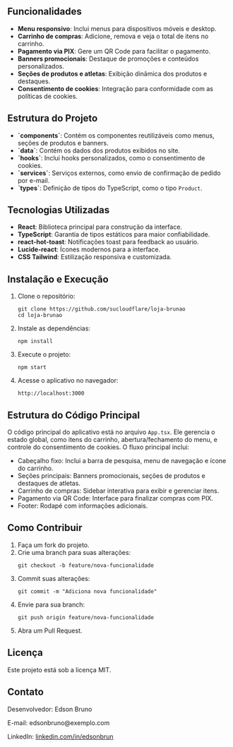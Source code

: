 <h2>Funcionalidades</h2>
<ul>
<li><strong>Menu responsivo</strong>: Inclui menus para dispositivos móveis e desktop.</li>
<li><strong>Carrinho de compras</strong>: Adicione, remova e veja o total de itens no carrinho.</li>
<li><strong>Pagamento via PIX</strong>: Gere um QR Code para facilitar o pagamento.</li>
<li><strong>Banners promocionais</strong>: Destaque de promoções e conteúdos personalizados.</li>
<li><strong>Seções de produtos e atletas</strong>: Exibição dinâmica dos produtos e destaques.</li>
<li><strong>Consentimento de cookies</strong>: Integração para conformidade com as políticas de cookies.</li>
</ul>
</section>

<section>
<h2>Estrutura do Projeto</h2>
<ul>
<li><strong>`components`</strong>: Contém os componentes reutilizáveis como menus, seções de produtos e banners.</li>
<li><strong>`data`</strong>: Contém os dados dos produtos exibidos no site.</li>
<li><strong>`hooks`</strong>: Inclui hooks personalizados, como o consentimento de cookies.</li>
<li><strong>`services`</strong>: Serviços externos, como envio de confirmação de pedido por e-mail.</li>
<li><strong>`types`</strong>: Definição de tipos do TypeScript, como o tipo <code>Product</code>.</li>
</ul>
</section>

<section>
<h2>Tecnologias Utilizadas</h2>
<ul>
<li><strong>React</strong>: Biblioteca principal para construção da interface.</li>
<li><strong>TypeScript</strong>: Garantia de tipos estáticos para maior confiabilidade.</li>
<li><strong>react-hot-toast</strong>: Notificações toast para feedback ao usuário.</li>
<li><strong>Lucide-react</strong>: Ícones modernos para a interface.</li>
<li><strong>CSS Tailwind</strong>: Estilização responsiva e customizada.</li>
</ul>
</section>

<section>
<h2>Instalação e Execução</h2>
<ol>
<li>Clone o repositório:
<pre><code>git clone https://github.com/sucloudflare/loja-brunao
cd loja-brunao</code></pre>
</li>
<li>Instale as dependências:
<pre><code>npm install</code></pre>
</li>
<li>Execute o projeto:
<pre><code>npm start</code></pre>
</li>
<li>Acesse o aplicativo no navegador:
<pre><code>http://localhost:3000</code></pre>
</li>
</ol>
</section>

<section>
<h2>Estrutura do Código Principal</h2>
<p>O código principal do aplicativo está no arquivo <code>App.tsx</code>. Ele gerencia o estado global, como itens do carrinho, abertura/fechamento do menu, e controle do consentimento de cookies. O fluxo principal inclui:</p>
<ul>
<li>Cabeçalho fixo: Inclui a barra de pesquisa, menu de navegação e ícone do carrinho.</li>
<li>Seções principais: Banners promocionais, seções de produtos e destaques de atletas.</li>
<li>Carrinho de compras: Sidebar interativa para exibir e gerenciar itens.</li>
<li>Pagamento via QR Code: Interface para finalizar compras com PIX.</li>
<li>Footer: Rodapé com informações adicionais.</li>
</ul>
</section>

<section>
<h2>Como Contribuir</h2>
<ol>
<li>Faça um fork do projeto.</li>
<li>Crie uma branch para suas alterações:
<pre><code>git checkout -b feature/nova-funcionalidade</code></pre>
</li>
<li>Commit suas alterações:
<pre><code>git commit -m "Adiciona nova funcionalidade"</code></pre>
</li>
<li>Envie para sua branch:
<pre><code>git push origin feature/nova-funcionalidade</code></pre>
</li>
<li>Abra um Pull Request.</li>
</ol>
</section>

<section>
<h2>Licença</h2>
<p>Este projeto está sob a licença MIT.</p>
</section>
</main>

<footer>
<h2>Contato</h2>
<p>Desenvolvedor: Edson Bruno</p>
<p>E-mail: edsonbruno@exemplo.com</p>
<p>LinkedIn: <a href="https://linkedin.com/in/edsonbrun" target="_blank">linkedin.com/in/edsonbrun</a></p>
</footer>
